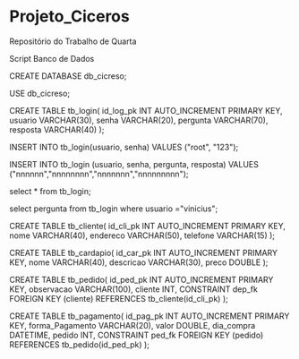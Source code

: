 # Projeto_Ciceros
 Repositório do Trabalho de Quarta

Script Banco de Dados

CREATE DATABASE db_cicreso;

USE db_cicreso;

CREATE TABLE tb_login(
	id_log_pk INT AUTO_INCREMENT PRIMARY KEY,
    usuario VARCHAR(30),
    senha VARCHAR(20),
    pergunta VARCHAR(70),
    resposta VARCHAR(40)
);

INSERT INTO tb_login(usuario, senha) VALUES ("root", "123");

INSERT INTO tb_login (usuario, senha, pergunta, resposta) VALUES ("nnnnnn","nnnnnnnn","nnnnnnn","nnnnnnnnn");

select * from tb_login;

select pergunta from tb_login where usuario ="vinicius";

CREATE TABLE tb_cliente(
	id_cli_pk INT AUTO_INCREMENT PRIMARY KEY,
    nome VARCHAR(40),
	endereco VARCHAR(50),
    telefone VARCHAR(15)
);

CREATE TABLE tb_cardapio(
	id_car_pk INT AUTO_INCREMENT PRIMARY KEY,
    nome VARCHAR(40),
    descricao VARCHAR(30),
	preco DOUBLE
);

CREATE TABLE tb_pedido(
	id_ped_pk INT AUTO_INCREMENT PRIMARY KEY,
	observacao VARCHAR(100),
    cliente INT,
    CONSTRAINT dep_fk FOREIGN KEY (cliente) REFERENCES tb_cliente(id_cli_pk)
);

CREATE TABLE tb_pagamento(
	id_pag_pk INT AUTO_INCREMENT PRIMARY KEY,
    forma_Pagamento VARCHAR(20),
    valor DOUBLE,
    dia_compra DATETIME,
    pedido INT,
    CONSTRAINT ped_fk FOREIGN KEY (pedido) REFERENCES tb_pedido(id_ped_pk)
);
